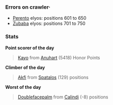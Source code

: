 ### Errors on crawler·
- [Perento](/#/ranking/Perento) elyos: positions 601 to 650
- [Zubaba](/#/ranking/Zubaba) elyos: positions 701 to 750


### Stats

**Point scorer of the day**
>[Kayo](/#/character/Anuhart/1163011) from [Anuhart](/#/ranking/Anuhart)  (5418) Honor Points


**Climber of the day**
>[Akfi](/#/character/Spatalos/1756959) from [Spatalos](/#/ranking/Spatalos)  (129) positions


**Worst of the day**
>[Doublefacepalm](/#/character/Calindi/290322) from [Calindi](/#/ranking/Calindi)  (-8) positions


